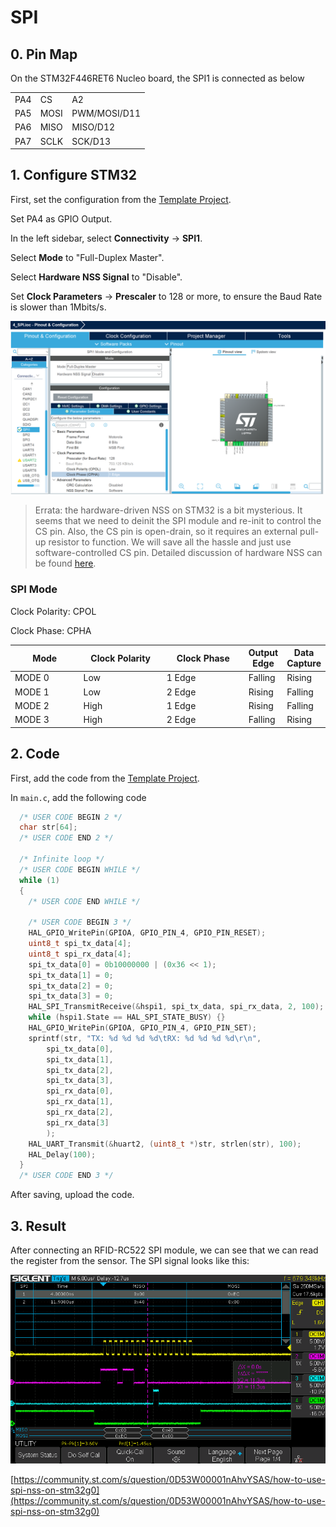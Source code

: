 # SPI

## 0. Pin Map

On the STM32F446RET6 Nucleo board, the SPI1 is connected as below

|     |      |              |
| --- | ---- | ------------ |
| PA4 | CS   | A2           |
| PA5 | MOSI | PWM/MOSI/D11 |
| PA6 | MISO | MISO/D12     |
| PA7 | SCLK | SCK/D13      |

## 1. Configure STM32

First, set the configuration from the [Template Project](https://notes.tk233.xyz/stm32/0.-template-project).

Set PA4 as GPIO Output.

In the left sidebar, select **Connectivity** -> **SPI1**.

Select **Mode** to "Full-Duplex Master".

Select **Hardware NSS Signal** to "Disable".

Set **Clock Parameters** -> **Prescaler** to 128 or more, to ensure the Baud Rate is slower than 1Mbits/s.

![](<../../../.gitbook/assets/image (135) (1).png>)

> Errata: the hardware-driven NSS on STM32 is a bit mysterious. It seems that we need to deinit the SPI module and re-init to control the CS pin. Also, the CS pin is open-drain, so it requires an external pull-up resistor to function. We will save all the hassle and just use software-controlled CS pin. Detailed discussion of hardware NSS can be found [here](https://stackoverflow.com/questions/35780290/how-to-use-hardware-nss-spi-on-stm32f4).



### SPI Mode

Clock Polarity: CPOL

Clock Phase: CPHA

<table><thead><tr><th width="122">Mode</th><th width="152">Clock Polarity</th><th width="154">Clock Phase</th><th>Output Edge</th><th>Data Capture</th></tr></thead><tbody><tr><td>MODE 0</td><td>Low</td><td>1 Edge</td><td>Falling</td><td>Rising</td></tr><tr><td>MODE 1</td><td>Low</td><td>2 Edge</td><td>Rising</td><td>Falling</td></tr><tr><td>MODE 2</td><td>High</td><td>1 Edge</td><td>Rising</td><td>Falling</td></tr><tr><td>MODE 3</td><td>High</td><td>2 Edge</td><td>Falling</td><td>Rising</td></tr></tbody></table>







## 2. Code

First, add the code from the [Template Project](https://notes.tk233.xyz/stm32/0.-template-project).

In `main.c`, add the following code

```c
  /* USER CODE BEGIN 2 */
  char str[64];
  /* USER CODE END 2 */

  /* Infinite loop */
  /* USER CODE BEGIN WHILE */
  while (1)
  {
    /* USER CODE END WHILE */

    /* USER CODE BEGIN 3 */
    HAL_GPIO_WritePin(GPIOA, GPIO_PIN_4, GPIO_PIN_RESET);
    uint8_t spi_tx_data[4];
    uint8_t spi_rx_data[4];
    spi_tx_data[0] = 0b10000000 | (0x36 << 1);
    spi_tx_data[1] = 0;
    spi_tx_data[2] = 0;
    spi_tx_data[3] = 0;
    HAL_SPI_TransmitReceive(&hspi1, spi_tx_data, spi_rx_data, 2, 100);
    while (hspi1.State == HAL_SPI_STATE_BUSY) {}
    HAL_GPIO_WritePin(GPIOA, GPIO_PIN_4, GPIO_PIN_SET);
    sprintf(str, "TX: %d %d %d %d\tRX: %d %d %d %d\r\n",
        spi_tx_data[0],
        spi_tx_data[1],
        spi_tx_data[2],
        spi_tx_data[3],
        spi_rx_data[0],
        spi_rx_data[1],
        spi_rx_data[2],
        spi_rx_data[3]
        );
    HAL_UART_Transmit(&huart2, (uint8_t *)str, strlen(str), 100);
    HAL_Delay(100);
  }
  /* USER CODE END 3 */
```

After saving, upload the code.

## 3. Result

After connecting an RFID-RC522 SPI module, we can see that we can read the register from the sensor. The SPI signal looks like this:

![](<../../../.gitbook/assets/image (118).png>)

[https://community.st.com/s/question/0D53W00001nAhvYSAS/how-to-use-spi-nss-on-stm32g0](https://community.st.com/s/question/0D53W00001nAhvYSAS/how-to-use-spi-nss-on-stm32g0)
